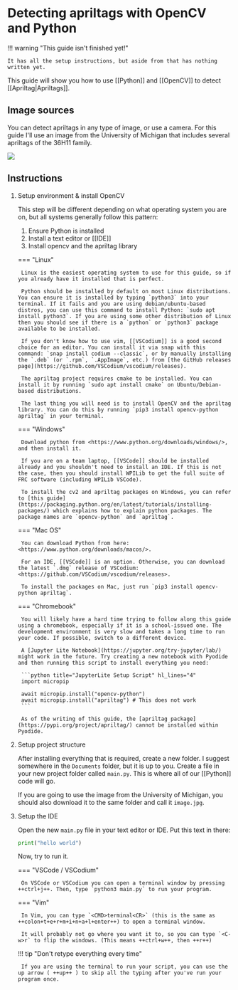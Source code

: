 # Detecting apriltags with OpenCV and Python

!!! warning "This guide isn't finished yet!"

    It has all the setup instructions, but aside from that has nothing written yet.

This guide will show you how to use [[Python]] and [[OpenCV]] to detect [[Apriltag|Apriltags]].

## Image sources

You can detect apriltags in any type of image, or use a camera. For this guide I'll use an image from the University of Michigan that includes several apriltags of the 36H11 family.

![](https://april.eecs.umich.edu/media/apriltag/apriltagrobots_overlay.jpg)

## Instructions

1. Setup environment & install OpenCV

    This step will be different depending on what operating system you are on, but all systems generally follow this pattern:

    1. Ensure Python is installed
    2. Install a text editor or [[IDE]]
    3. Install opencv and the apriltag library

    === "Linux"

        Linux is the easiest operating system to use for this guide, so if you already have it installed that is perfect.

        Python should be installed by default on most Linux distributions. You can ensure it is installed by typing `python3` into your terminal. If it fails and you are using debian/ubuntu-based distros, you can use this command to install Python: `sudo apt install python3`. If you are using some other distribution of Linux then you should see if there is a `python` or `python3` package available to be installed.

        If you don't know how to use vim, [[VSCodium]] is a good second choice for an editor. You can install it via snap with this command: `snap install codium --classic`, or by manually installing the `.deb` (or `.rpm`, `.AppImage`, etc.) from [the GitHub releases page](https://github.com/VSCodium/vscodium/releases).

        The apriltag project requires cmake to be installed. You can install it by running `sudo apt install cmake` on Ubuntu/Debian-based distributions.

        The last thing you will need is to install OpenCV and the apriltag library. You can do this by running `pip3 install opencv-python apriltag` in your terminal.

    === "Windows"

        Download python from <https://www.python.org/downloads/windows/>, and then install it. 

        If you are on a team laptop, [[VSCode]] should be installed already and you shouldn't need to install an IDE. If this is not the case, then you should install WPILib to get the full suite of FRC software (including WPILib VSCode). 

        To install the cv2 and apriltag packages on Windows, you can refer to [this guide](https://packaging.python.org/en/latest/tutorials/installing-packages/) which explains how to explain python packages. The package names are `opencv-python` and `apriltag`.

    === "Mac OS"

        You can download Python from here: <https://www.python.org/downloads/macos/>.

        For an IDE, [[VSCode]] is an option. Otherwise, you can download the latest `.dmg` release of VSCodium: <https://github.com/VSCodium/vscodium/releases>.

        To install the packages on Mac, just run `pip3 install opencv-python apriltag`.

    === "Chromebook"

        You will likely have a hard time trying to follow along this guide using a chromebook, especially if it is a school-issued one. The development environment is very slow and takes a long time to run your code. If possible, switch to a different device.

        A [Jupyter Lite Notebook](https://jupyter.org/try-jupyter/lab/) might work in the future. Try creating a new notebook with Pyodide and then running this script to install everything you need:

        ```python title="JupyterLite Setup Script" hl_lines="4"
        import micropip

        await micropip.install("opencv-python")
        await micropip.install("apriltag") # This does not work
        ```

        As of the writing of this guide, the [apriltag package](https://pypi.org/project/apriltag/) cannot be installed within Pyodide.

2. Setup project structure

    After installing everything that is required, create a new folder. I suggest somewhere in the `Documents` folder, but it is up to you. Create a file in your new project folder called `main.py`. This is where all of our [[Python]] code will go.

    If you are going to use the image from the University of Michigan, you should also download it to the same folder and call it `image.jpg`.

3. Setup the IDE

    Open the new `main.py` file in your text editor or IDE. Put this text in there:

    ```python title="main.py"
    print("hello world")
    ```

    Now, try to run it.

    === "VSCode / VSCodium"

        On VSCode or VSCodium you can open a terminal window by pressing ++ctrl+j++. Then, type `python3 main.py` to run your program.
    
    === "Vim"

        In Vim, you can type `<CMD>terminal<CR>` (this is the same as ++colon+t+e+r+m+i+n+a+l+enter++) to open a terminal window. 

        It will probably not go where you want it to, so you can type `<C-w>r` to flip the windows. (This means ++ctrl+w++, then ++r++)

    !!! tip "Don't retype everything every time"

        If you are using the terminal to run your script, you can use the up arrow ( ++up++ ) to skip all the typing after you've run your program once.
